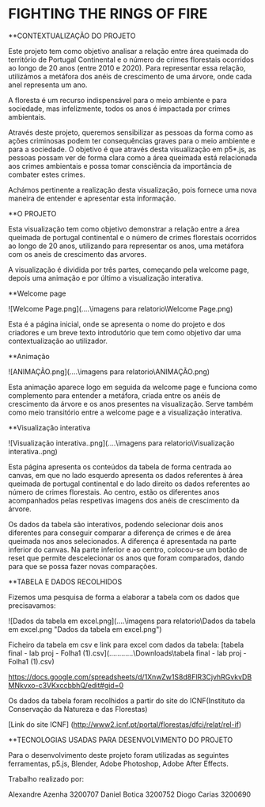 # FIGHTING THE RINGS OF FIRE


**CONTEXTUALIZAÇÃO DO PROJETO

Este projeto tem como objetivo analisar a relação entre área queimada do território de Portugal Continental e o número de crimes florestais ocorridos ao longo de 20 anos (entre 2010 e 2020). Para representar essa relação, utilizámos a metáfora dos anéis de crescimento de uma árvore, onde cada anel representa um ano. 

A floresta é um recurso indispensável para o meio ambiente e para sociedade, mas infelizmente, todos os anos é impactada por crimes ambientais.

Através deste projeto, queremos sensibilizar as pessoas da forma como as ações criminosas podem ter consequências graves para o meio ambiente e para a sociedade. O objetivo é que através desta visualização em p5*.js, as pessoas possam ver de forma clara como a área queimada está relacionada aos crimes ambientais e possa tomar consciência da importância de combater estes crimes.

Achámos pertinente a realização desta visualização, pois fornece uma nova maneira de entender e apresentar esta informação.


**O PROJETO

Esta visualização tem como objetivo demonstrar a relação entre a área queimada de portugal continental e o número de crimes florestais ocorridos ao longo de 20 anos, utilizando para representar os anos, uma metáfora com os aneis de crescimento das arvores. 

A visualização é dividida por três partes, começando pela welcome page, depois uma animação e por último a visualização interativa. 


**Welcome page 

![Welcome Page.png](..\..\imagens para relatorio\Welcome Page.png)[](..\..\..\..\..\..\AppData\Local\Programs\Zettlr)

Esta é a página inicial, onde se apresenta o nome do projeto e dos criadores e um breve texto introdutório que tem como objetivo dar uma contextualização ao utilizador. 


**Animação 

![ANIMAÇÃO.png](..\..\imagens para relatorio\ANIMAÇÃO.png)



Esta animação aparece logo em seguida da welcome page e funciona como complemento para entender a metáfora, criada entre os anéis de crescimento da árvore e os anos presentes na visualização. Serve também como meio transitório entre a welcome page e a visualização interativa.


**Visualização interativa 


![Visualização interativa..png](..\..\imagens para relatorio\Visualização interativa..png)



Esta página apresenta os conteúdos da tabela de forma centrada ao canvas, em que no lado esquerdo apresenta os dados referentes à área queimada de portugal continental e do lado direito os dados referentes ao número de crimes florestais. Ao centro, estão os diferentes anos acompanhados pelas respetivas imagens dos anéis de crescimento da árvore. 

Os dados da tabela são interativos, podendo selecionar dois anos diferentes para conseguir comparar a diferença de crimes e de área queimada nos anos selecionados. A diferença é apresentada na parte inferior do canvas. 
Na parte inferior e ao centro, colocou-se um botão de reset que permite descelecionar os anos que foram comparados, dando para que se possa fazer novas comparações. 



**TABELA E DADOS RECOLHIDOS


Fizemos uma pesquisa de forma a elaborar a tabela com os dados que precisavamos:

![Dados da tabela em excel.png](..\..\imagens para relatorio\Dados da tabela em excel.png "Dados da tabela em excel.png")[](..\..\..\..\..\..\AppData\Local\Programs\Zettlr)

Ficheiro da tabela em csv e link para excel com dados da tabela: 
[tabela final - lab proj - Folha1 (1).csv](..\..\..\..\..\..\Downloads\tabela final - lab proj - Folha1 (1).csv)

https://docs.google.com/spreadsheets/d/1XnwZw1S8d8FlR3CjvhRGvkvDBMNkvxo-c3VKxccbbhQ/edit#gid=0

Os dados da tabela foram recolhidos a partir do site do ICNF(Instituto da Conservação da Natureza e das Florestas)

[Link do site ICNF] (http://www2.icnf.pt/portal/florestas/dfci/relat/rel-if)


**TECNOLOGIAS USADAS PARA DESENVOLVIMENTO DO PROJETO 

Para o desenvolvimento deste projeto foram utilizadas as seguintes ferramentas, p5.js, Blender, Adobe Photoshop, Adobe After Effects.  

Trabalho realizado por: 

Alexandre Azenha 3200707
Daniel Botica 3200752
Diogo Carias 3200690
